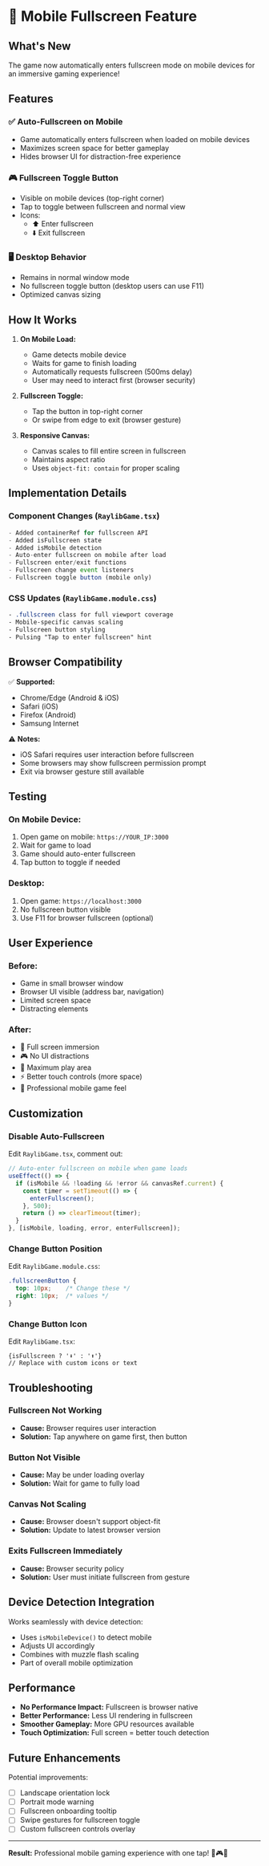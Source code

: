 # 📱 Mobile Fullscreen Feature

## What's New

The game now automatically enters fullscreen mode on mobile devices for an immersive gaming experience!

## Features

### ✅ Auto-Fullscreen on Mobile
- Game automatically enters fullscreen when loaded on mobile devices
- Maximizes screen space for better gameplay
- Hides browser UI for distraction-free experience

### 🎮 Fullscreen Toggle Button
- Visible on mobile devices (top-right corner)
- Tap to toggle between fullscreen and normal view
- Icons:
  - ⬆️ Enter fullscreen
  - ⬇️ Exit fullscreen

### 🖥️ Desktop Behavior
- Remains in normal window mode
- No fullscreen toggle button (desktop users can use F11)
- Optimized canvas sizing

## How It Works

1. **On Mobile Load:**
   - Game detects mobile device
   - Waits for game to finish loading
   - Automatically requests fullscreen (500ms delay)
   - User may need to interact first (browser security)

2. **Fullscreen Toggle:**
   - Tap the button in top-right corner
   - Or swipe from edge to exit (browser gesture)

3. **Responsive Canvas:**
   - Canvas scales to fill entire screen in fullscreen
   - Maintains aspect ratio
   - Uses `object-fit: contain` for proper scaling

## Implementation Details

### Component Changes (`RaylibGame.tsx`)
```typescript
- Added containerRef for fullscreen API
- Added isFullscreen state
- Added isMobile detection
- Auto-enter fullscreen on mobile after load
- Fullscreen enter/exit functions
- Fullscreen change event listeners
- Fullscreen toggle button (mobile only)
```

### CSS Updates (`RaylibGame.module.css`)
```css
- .fullscreen class for full viewport coverage
- Mobile-specific canvas scaling
- Fullscreen button styling
- Pulsing "Tap to enter fullscreen" hint
```

## Browser Compatibility

✅ **Supported:**
- Chrome/Edge (Android & iOS)
- Safari (iOS)
- Firefox (Android)
- Samsung Internet

⚠️ **Notes:**
- iOS Safari requires user interaction before fullscreen
- Some browsers may show fullscreen permission prompt
- Exit via browser gesture still available

## Testing

### On Mobile Device:
1. Open game on mobile: `https://YOUR_IP:3000`
2. Wait for game to load
3. Game should auto-enter fullscreen
4. Tap button to toggle if needed

### Desktop:
1. Open game: `https://localhost:3000`
2. No fullscreen button visible
3. Use F11 for browser fullscreen (optional)

## User Experience

### Before:
- Game in small browser window
- Browser UI visible (address bar, navigation)
- Limited screen space
- Distracting elements

### After:
- 📱 Full screen immersion
- 🎮 No UI distractions
- 📐 Maximum play area
- ⚡ Better touch controls (more space)
- 🎯 Professional mobile game feel

## Customization

### Disable Auto-Fullscreen
Edit `RaylibGame.tsx`, comment out:
```typescript
// Auto-enter fullscreen on mobile when game loads
useEffect(() => {
  if (isMobile && !loading && !error && canvasRef.current) {
    const timer = setTimeout(() => {
      enterFullscreen();
    }, 500);
    return () => clearTimeout(timer);
  }
}, [isMobile, loading, error, enterFullscreen]);
```

### Change Button Position
Edit `RaylibGame.module.css`:
```css
.fullscreenButton {
  top: 10px;    /* Change these */
  right: 10px;  /* values */
}
```

### Change Button Icon
Edit `RaylibGame.tsx`:
```tsx
{isFullscreen ? '⬇️' : '⬆️'}
// Replace with custom icons or text
```

## Troubleshooting

### Fullscreen Not Working
- **Cause:** Browser requires user interaction
- **Solution:** Tap anywhere on game first, then button

### Button Not Visible
- **Cause:** May be under loading overlay
- **Solution:** Wait for game to fully load

### Canvas Not Scaling
- **Cause:** Browser doesn't support object-fit
- **Solution:** Update to latest browser version

### Exits Fullscreen Immediately
- **Cause:** Browser security policy
- **Solution:** User must initiate fullscreen from gesture

## Device Detection Integration

Works seamlessly with device detection:
- Uses `isMobileDevice()` to detect mobile
- Adjusts UI accordingly
- Combines with muzzle flash scaling
- Part of overall mobile optimization

## Performance

- **No Performance Impact:** Fullscreen is browser native
- **Better Performance:** Less UI rendering in fullscreen
- **Smoother Gameplay:** More GPU resources available
- **Touch Optimization:** Full screen = better touch detection

## Future Enhancements

Potential improvements:
- [ ] Landscape orientation lock
- [ ] Portrait mode warning
- [ ] Fullscreen onboarding tooltip
- [ ] Swipe gestures for fullscreen toggle
- [ ] Custom fullscreen controls overlay

---

**Result:** Professional mobile gaming experience with one tap! 📱🎮✨
